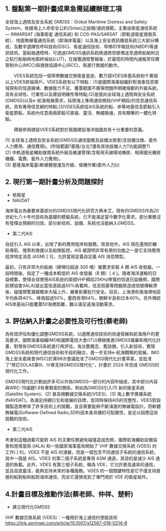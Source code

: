 

## 1. 盤點第一期計畫成果急需延續辦理工項  

全球海上遇險及安全系統 GMDSS：Global Maritime Distress and Safety System，依據海上人命安全公約(Solas)之設備/通訊規範，主要由衛星通信系統— INMARSAT (海事衛星 通信系統) 和 COS-PAS/SARSAT（即軌道衛星搜救系統）、地面無線電通信系統（即海岸電臺）以及海上安全資訊播發系統三大部分構成，及數字選擇性呼叫技術(DSC)、衛星通信技術、窄帶印字報技術(NBDP)等通訊技術。當船舶遇險時，可透過GMDSS通訊系統將遇險信號傳送至遇險船舶附近之航行船舶與地面終端站(LUT)，在接獲遇險警報後，於最短的時間內通報至任務管制中心(MCC)與搜救協調中心(RCC)，來進行救援的動作。  

　　VDES系統包括一個窄帶數據交換衛星星座，數万個VDES岸基系統和千萬個以上VDES終端用戶。VDES系統有以下特點：(1)是國際海事組織針對海事信息領域現有的信道擁堵、數據能力不足、覆蓋範圍不廣等問題所明確規劃的升級系統，具有全球性、行業性以及建設明確性等特點;(2)是面向全球海上遇險與安全系統(GMDSS)以及e-航海發展需求，採用海上專用通信頻段(VHF頻段)的信息通信系統，具有專用信息網的特點;(3)VDES系統從AIS系統的船、岸等地基信息節點引入衛星節點，系統內任意兩兩節點可直接、靈活、無縫聯通，具有顯著的一體化特點。

　　積極參與建設VDES系統對於我國建設海洋強國具有十分重要的意義。

(1)	全球海上遇險及安全系統(GMDSS)通信服務及設備汰換案(含設備汰換、委外人力費用、通信費用)。(所指範圍?基隆/台北?還有其他設備人力?功能調整?)  
(2)	中軌道衛星輔助搜救系統升級及維運管理(含租用天線場地機房、租用國光機房機櫃、電費、委外人力費用)。  
(3) 基隆海岸電臺(軟硬體營運及升級、值機作業(委外人力)))

## 2. 現行第一期計畫分析及問題探討  

- 依衛星
- NAVDAT

海岸電台為重要岸基部分的GMDSS現代化研究方興未艾，現有的GMDSS作為20世紀七八十年代技術為基礎的模擬系統，已不能滿足當今數字化需求，部分業務沒有發揮出預期的功效，部分新技術、設備、系統也沒能納入GMDSS。

- 第二代AIS  

自從引入 AIS 以來，出現了新的應用程序和服務。除其他外，AIS 現在還用於輔助導航、搜索和救援以及船隊監控。AIS 被證明非常有用的功能之一是它支持應用程序特定消息 (ASM) [ 3]，允許當局定義自定義 AIS 消息類型。

最初，只有非常大的船舶（總噸位超過 300 噸）被要求安裝 A 類 AIS 收發器。一段時間後，指定了一種成本較低的 AIS 收發器（B 類）[ 4 ]。隨者海洋運輸的日益頻繁，使得全球使用AIS系統的兩個VHF頻段25KHz帶寬的信道日益擁擠，國際航標協會(IALA)提出當信道超過50%負載時，信息阻塞等問題將造成信號傳輸滯後，碰撞預警漏報概率大幅上升，嚴重影響航行安全。目前，上海港和渤海灣地區平均負荷40%、峰值超過50%，墨西哥灣64%，朝鮮半島和日本40%。另外傳統AIS岸基站只能覆蓋50海裡距離，難以滿足遠海活動需求。



## 3. 評估納入計畫之必要性及可行性(蔡老師)

為有效評估和優化調整GMDSS系統，以適應通信技術的快速發展和航海用戶的更高要求，國際海事組織IMO和國際電信大會(ITU)積極推進GMDSS複審和現代化計畫，對現有GMDSS系統進行再評估，淘汰舊概念、舊設備，引入新技術，實現GMDSS系統和現代通信技術和手段的融合，進一步支持e-航海戰略的發展。IMO海上安全委員會(MSC)於第98次會議批准了GMDSS現代化計畫草案，並批准了“修訂SOLAS第III、IV章支持GMDSS現代化”，計畫於 2024 年完成 GMDSS的現代化工作。  

GMDSS現代化計劃由許多可以作為GMDSS一部分的內容所組成，其中部分內容與WRC-19議題1.8有著緊密的關係，例如為GMDSS引入(1) 新的衛星系統 (Satellite System)、(2) 甚高頻數據交換系統(VDES)、(3) 海上數字廣播系統(NAVDAT)。為滿足持續衍生和發展的目標，並同時保持AIS的完整性，VDES對設備製造商帶來了許多技術上的挑戰，並且需要能夠不斷演進的無線電設計。而軟體無線電(Software-Defined Radio,SDR)因本身具備的可配置性，是足以因應這些挑戰的技術。  


- 第二代AIS

考慮到這種過載可能對 AIS 的主要任務避免碰撞造成危險，國際航海輔助設備協會和燈塔當局 (IALA) 和一些國家海事當局開始了 VHF 數據交換系統 (VDES) 的工作) [ 6]。VDES 不是 AIS 的演變，而是一個包含不同通信子系統的通信系統，其中一個是 AIS。VDES 的第二個子系統是專用 ASM 通道，其目的是減少 AIS 通道的負載。此外，VDES 有第三個子系統，稱為 VDE，它允許更高速率的通信，並且高度靈活，能夠支持未來的各種服務。VDES 的一個關鍵特性是它不僅支持直接的船對船和船對海岸通信，而且它還預見到了專門用於 VDE 的衛星組件。


## 4.計畫目標及推動作法(蔡老師、仲祥、楚軒)

- 建立現代化GMDSS


VHF 數據交換系統 (VDES)：一種用於海上通信的使能技術 <https://link.springer.com/article/10.1007/s12567-018-0214-8> 

